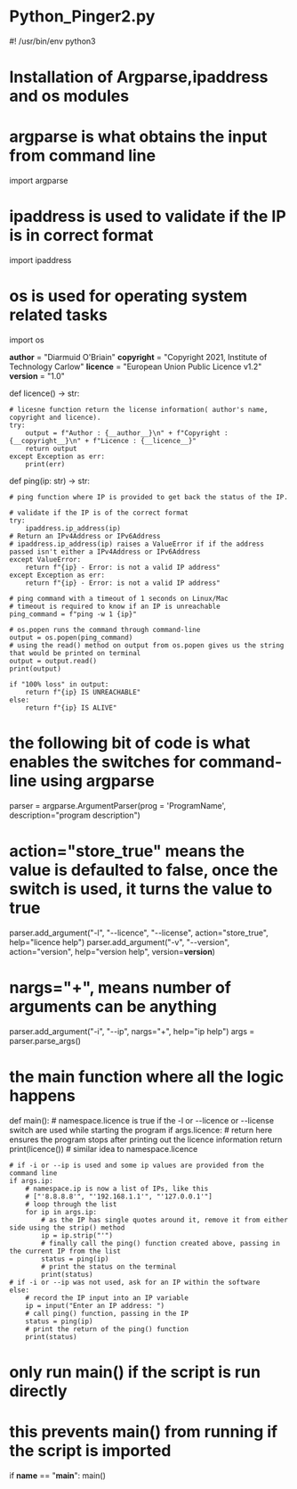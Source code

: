# Python_Pinger2.py
#! /usr/bin/env python3

# Installation of Argparse,ipaddress and os modules

# argparse is what obtains the input from command line
import argparse
# ipaddress is used to validate if the IP is in correct format
import ipaddress
# os is used for operating system related tasks
import os

__author__ = "Diarmuid O'Briain"
__copyright__ = "Copyright 2021, Institute of Technology Carlow"
__licence__ = "European Union Public Licence v1.2"
__version__ = "1.0"

def licence() -> str:
    
    # licesne function return the license information( author's name, copyright and licence). 
    try:
        output = f"Author : {__author__}\n" + f"Copyright : {__copyright__}\n" + f"Licence : {__licence__}"
        return output
    except Exception as err:
        print(err)          


def ping(ip: str) -> str:
    
    # ping function where IP is provided to get back the status of the IP.
    
    # validate if the IP is of the correct format
    try:
        ipaddress.ip_address(ip)  
    # Return an IPv4Address or IPv6Address
    # ipaddress.ip_address(ip) raises a ValueError if if the address passed isn't either a IPv4Address or IPv6Address
    except ValueError:
        return f"{ip} - Error: is not a valid IP address"
    except Exception as err:
        return f"{ip} - Error: is not a valid IP address"

    # ping command with a timeout of 1 seconds on Linux/Mac
    # timeout is required to know if an IP is unreachable
    ping_command = f"ping -w 1 {ip}"

    # os.popen runs the command through command-line
    output = os.popen(ping_command)
    # using the read() method on output from os.popen gives us the string that would be printed on terminal
    output = output.read()
    print(output)

    if "100% loss" in output:
        return f"{ip} IS UNREACHABLE"
    else:
        return f"{ip} IS ALIVE"

# the following bit of code is what enables the switches for command-line using argparse
parser = argparse.ArgumentParser(prog = 'ProgramName',
description="program description")
# action="store_true" means the value is defaulted to false, once the switch is used, it turns the value to true
parser.add_argument("-l", "--licence", "--license", action="store_true", help="licence help")
parser.add_argument("-v", "--version", action="version", help="version help", version=__version__)
# nargs="+", means number of arguments can be anything
parser.add_argument("-i", "--ip", nargs="+", help="ip help")
args = parser.parse_args()

# the main function where all the logic happens
def main():
    # namespace.licence is true if the -l or --licence or --license switch are used while starting the program
    if args.licence:
        # return here ensures the program stops after printing out the licence information
        return print(licence())
    # similar idea to namespace.licence
    

    # if -i or --ip is used and some ip values are provided from the command line
    if args.ip:
        # namespace.ip is now a list of IPs, like this
        # ["'8.8.8.8'", "'192.168.1.1'", "'127.0.0.1'"]
        # loop through the list
        for ip in args.ip:
            # as the IP has single quotes around it, remove it from either side using the strip() method
            ip = ip.strip("'")
            # finally call the ping() function created above, passing in the current IP from the list
            status = ping(ip)
            # print the status on the terminal
            print(status)
    # if -i or --ip was not used, ask for an IP within the software
    else:
        # record the IP input into an IP variable
        ip = input("Enter an IP address: ")
        # call ping() function, passing in the IP
        status = ping(ip)
        # print the return of the ping() function
        print(status)

# only run main() if the script is run directly
# this prevents main() from running if the script is imported
if __name__ == "__main__":
    main()
